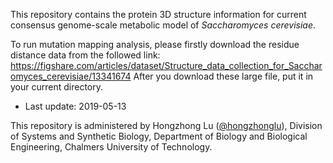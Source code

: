 This repository contains the protein 3D structure information for current consensus genome-scale metabolic model of _Saccharomyces cerevisiae_.

To run mutation mapping analysis, please firstly download the residue distance data from the followed link:
https://figshare.com/articles/dataset/Structure_data_collection_for_Saccharomyces_cerevisiae/13341674
After you download these large file, put it in your current directory.

* Last update: 2019-05-13

This repository is administered by Hongzhong Lu ([@hongzhonglu](https://github.com/hongzhonglu)), Division of Systems and Synthetic Biology, Department of Biology and Biological Engineering, Chalmers University of Technology.

